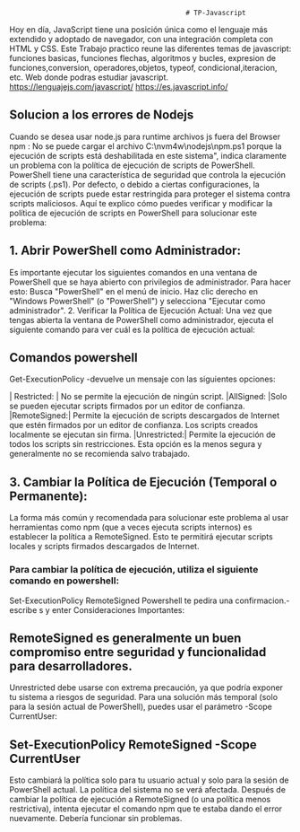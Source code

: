                                                 # TP-Javascript
Hoy en día, JavaScript tiene una posición única como el lenguaje más extendido y adoptado de navegador, 
con una integración completa con HTML y CSS.
Este Trabajo practico reune las diferentes temas de javascript:
funciones basicas, funciones flechas, algoritmos y bucles, expresion de funciones,conversion, operadores,objetos,
typeof, condicional,iteracion, etc.
                                       Web donde podras estudiar javascript.
https://lenguajejs.com/javascript/
https://es.javascript.info/
## Solucion a los errores de Nodejs
Cuando se desea usar node.js para runtime archivos js fuera del Browser
npm : No se puede cargar el archivo C:\nvm4w\nodejs\npm.ps1 porque la ejecución de scripts está deshabilitada en este sistema", 
indica claramente un problema con la política de ejecución de scripts de PowerShell.
PowerShell tiene una característica de seguridad que controla la ejecución de scripts (.ps1). 
Por defecto, o debido a ciertas configuraciones, la ejecución de scripts puede estar restringida para proteger el sistema contra scripts maliciosos.
Aquí te explico cómo puedes verificar y modificar la política de ejecución de scripts en PowerShell para solucionar este problema:

## 1. Abrir PowerShell como Administrador:
Es importante ejecutar los siguientes comandos en una ventana de PowerShell que se haya abierto con privilegios de administrador. Para hacer esto:
Busca "PowerShell" en el menú de inicio.
Haz clic derecho en "Windows PowerShell" (o "PowerShell") y selecciona "Ejecutar como administrador".
2. Verificar la Política de Ejecución Actual:
Una vez que tengas abierta la ventana de PowerShell como administrador, ejecuta el siguiente comando para ver cuál es la política de ejecución actual:
## **Comandos powershell**
Get-ExecutionPolicy
   -devuelve un mensaje con las siguientes opciones:

   | Restricted: | No se permite la ejecución de ningún script.
   |AllSigned:   |Solo se pueden ejecutar scripts firmados por un editor de confianza.
   |RemoteSigned:| Permite la ejecución de scripts descargados de Internet que estén firmados por un editor de confianza. Los scripts creados localmente se ejecutan sin firma.
   |Unrestricted:| Permite la ejecución de todos los scripts sin restricciones. Esta opción es la menos segura y generalmente no se recomienda salvo trabajado.

## 3. Cambiar la Política de Ejecución (Temporal o Permanente):
La forma más común y recomendada para solucionar este problema al usar herramientas como npm (que a veces ejecuta scripts internos) es establecer la política a RemoteSigned. Esto te permitirá ejecutar scripts locales y scripts firmados descargados de Internet.

### Para cambiar la política de ejecución, utiliza el siguiente comando en powershell:
Set-ExecutionPolicy RemoteSigned
Powershell te pedira una confirmacion.-escribe s y enter
Consideraciones Importantes:

## RemoteSigned es generalmente un buen compromiso entre seguridad y funcionalidad para desarrolladores.
Unrestricted debe usarse con extrema precaución, ya que podría exponer tu sistema a riesgos de seguridad.
Para una solución más temporal (solo para la sesión actual de PowerShell), puedes usar el parámetro -Scope CurrentUser:
## Set-ExecutionPolicy RemoteSigned -Scope CurrentUser
Esto cambiará la política solo para tu usuario actual y solo para la sesión de PowerShell actual. La política del sistema no se verá afectada.
Después de cambiar la política de ejecución a RemoteSigned (o una política menos restrictiva), intenta ejecutar el comando npm que te estaba dando el error nuevamente. Debería funcionar sin problemas.